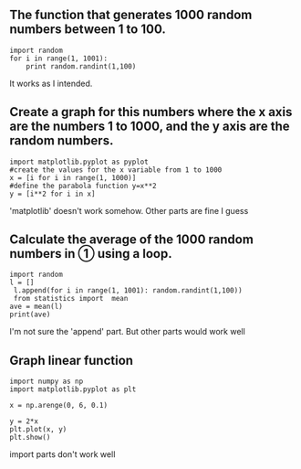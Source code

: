 ## The function that generates 1000 random numbers between 1 to 100. ##
```
import random
for i in range(1, 1001):
    print random.randint(1,100)
```
It works as I intended. 

## Create a graph for this numbers where the x axis are the numbers 1 to 1000, and the y axis are the random numbers. ##
```
import matplotlib.pyplot as pyplot
#create the values for the x variable from 1 to 1000
x = [i for i in range(1, 1000)]
#define the parabola function y=x**2
y = [i**2 for i in x]
```
'matplotlib' doesn't work somehow. Other parts are fine I guess

##  Calculate the average of the 1000 random numbers in ① using a loop. ##
```
import random
l = []
 l.append(for i in range(1, 1001): random.randint(1,100))
 from statistics import  mean
ave = mean(l)
print(ave)
```
I'm not sure the 'append' part. But other parts would work well

## Graph linear function ##
```
import numpy as np
import matplotlib.pyplot as plt

x = np.arenge(0, 6, 0.1)

y = 2*x
plt.plot(x, y)
plt.show()
```
import parts don't work well


